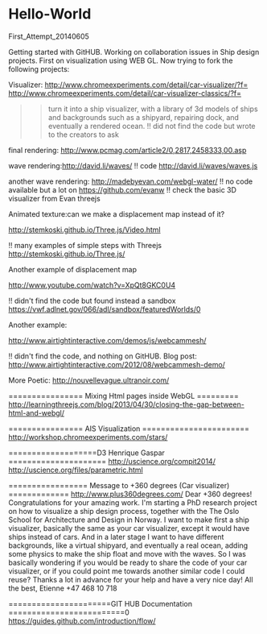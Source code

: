 Hello-World
===========

First_Attempt_20140605

Getting started with GitHUB.
Working on collaboration issues in Ship design projects.
First on visualization using WEB GL.
Now trying to fork the following projects:

Visualizer:
http://www.chromeexperiments.com/detail/car-visualizer/?f=
http://www.chromeexperiments.com/detail/car-visualizer-classics/?f=
>> turn it into a ship visualizer, with a library of 3d models of ships and backgrounds such as a shipyard, repairing dock, and eventually a rendered ocean.
!! did not find the code but wrote to the creators to ask


final rendering: http://www.pcmag.com/article2/0,2817,2458333,00.asp

wave rendering:http://david.li/waves/
!! code http://david.li/waves/waves.js

another wave rendering:  http://madebyevan.com/webgl-water/
!! no code available but a lot on https://github.com/evanw
!! check the basic 3D visualizer from Evan threejs


Animated texture:can we make a displacement map instead of it?

http://stemkoski.github.io/Three.js/Video.html

!! many examples of simple steps with Threejs http://stemkoski.github.io/Three.js/

Another example of displacement map

http://www.youtube.com/watch?v=XpQt8GKC0U4

!! didn't find the code but found instead a sandbox
https://vwf.adlnet.gov/066/adl/sandbox/featuredWorlds/0

Another example:

http://www.airtightinteractive.com/demos/js/webcammesh/

!! didn't find the code, and nothing on GitHUB. Blog post: 
http://www.airtightinteractive.com/2012/08/webcammesh-demo/

More Poetic:
http://nouvellevague.ultranoir.com/


================ Mixing Html pages inside WebGL =========
http://learningthreejs.com/blog/2013/04/30/closing-the-gap-between-html-and-webgl/

================ AIS Visualization =======================
http://workshop.chromeexperiments.com/stars/



===================D3 Henrique Gaspar =====================
http://uscience.org/compit2014/
http://uscience.org/files/parametric.html




================= Message to +360 degrees (Car visualizer) =============
http://www.plus360degrees.com/
Dear +360 degrees!
Congratulations for your amazing work. I'm starting a PhD research project on how to visualize a ship design process, together with the The Oslo School for Architecture and Design in Norway. I want to make first a ship visualizer, basically the same as your car visualizer, except it would have ships instead of cars. And in a later stage I want to have different backgrounds, like a virtual shipyard, and eventually a real ocean, adding some physics to make the ship float and move with the waves.
So I was basically wondering if you would be ready to share the code of your car visualizer, or if you could point me towards another similar code I could reuse? Thanks a lot in advance for your help and have a very nice day!
All the best,
Etienne
+47 468 10 718


======================GIT HUB Documentation =========================0
https://guides.github.com/introduction/flow/

